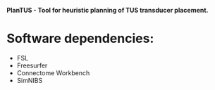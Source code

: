 **PlanTUS - Tool for heuristic planning of TUS transducer placement.**

# Software dependencies:
- FSL
- Freesurfer
- Connectome Workbench
- SimNIBS


  
